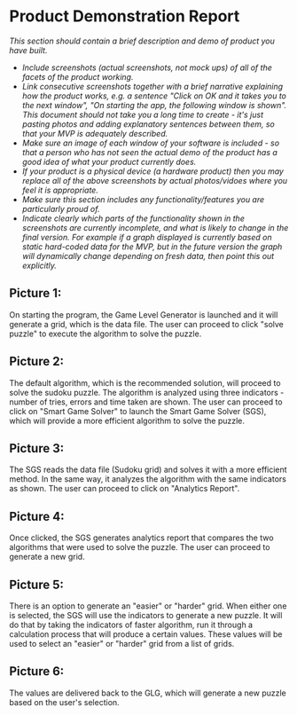 # Product Demonstration Report

*This section should contain a brief description and demo of product you have built.*

* *Include screenshots (actual screenshots, not mock ups) of all of the facets of the product working.*
* *Link consecutive screenshots together with a brief narrative explaining how the product works, e.g. a sentence "Click on OK and it takes you to the next window", "On starting the app, the following window is shown".  This document should not take you a long time to create - it's just pasting photos and adding explanatory sentences between them, so that your MVP is adequately described.*
* *Make sure an image of each window of your software is included - so that a person who has not seen the actual demo of the product has a good idea of what your product currently does.*
* *If your product is a physical device (a hardware product) then you may replace all of the above screenshots by actual photos/vidoes where you feel it is appropriate.*
* *Make sure this section includes any functionality/features you are particularly proud of.*
* *Indicate clearly which parts of the functionality shown in the screenshots are currently incomplete, and what is likely to change in the final version.  For example if a graph displayed is currently based on static hard-coded data for the MVP, but in the future version the graph will dynamically change depending on fresh data, then point this out explicitly.*

## Picture 1:

On starting the program, the Game Level Generator is launched and it will generate a grid, which is the data file. The user can proceed to click "solve puzzle" to execute the algorithm to solve the puzzle. 

## Picture 2:

The default algorithm, which is the recommended solution, will  proceed to solve the sudoku puzzle. The algorithm is analyzed using three indicators - number of tries, errors and time taken are shown. The user can proceed to click on "Smart Game Solver" to launch the Smart Game Solver (SGS), which will provide a more efficient algorithm to solve the puzzle.

## Picture 3:

The SGS reads the data file (Sudoku grid) and solves it with a more efficient method. In the same way, it analyzes the algorithm with the same indicators as shown. The user can proceed to click on "Analytics Report".

## Picture 4:

Once clicked, the SGS generates analytics report that compares the two algorithms that were used to solve the puzzle. The user can proceed to generate a new grid. 

## Picture 5:
 
There is an option to generate an "easier" or "harder" grid. When either one is selected, the SGS will use the indicators to generate a new puzzle. It will do that by taking the indicators of faster algorithm, run it through a calculation process that will produce a certain values. These values will be used to select an "easier" or "harder" grid from a list of grids. 

## Picture 6: 

The values are delivered back to the GLG, which will generate a new puzzle based on the user's selection.
